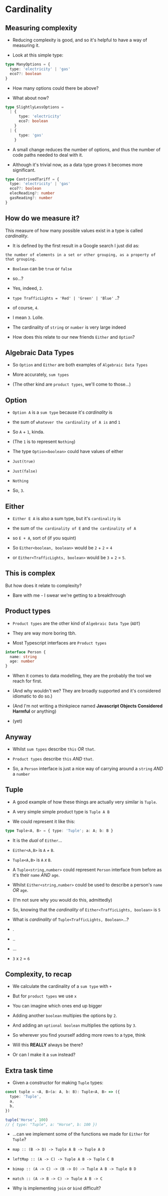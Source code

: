 # Cardinality

## Measuring complexity

- Reducing complexity is good, and so it's helpful to have a way of measuring
  it.

- Look at this simple type:

```typescript
type ManyOptions = {
  type: 'electricity' | 'gas'
  eco7?: boolean
}
```

- How many options could there be above?

- What about now?

```typescript
type SlightlyLessOptions =
  | {
      type: 'electricity'
      eco7: boolean
    }
  | {
      type: 'gas'
    }
```

- A small change reduces the number of options, and thus the number of code
  paths needed to deal with it.

- Although it's trivial now, as a data type grows it becomes more significant.

```typescript
type ContrivedTariff = {
  type: 'electricity' | 'gas'
  eco7?: boolean
  elecReading?: number
  gasReading?: number
}
```

## How do we measure it?

This measure of how many possible values exist in a type is called _cardinality_.

- It is defined by the first result in a Google search I just did as:

`the number of elements in a set or other grouping, as a property of that grouping.`

- `Boolean` can be `true` or `false`

- so...?

- Yes, indeed, `2`.

- `type TrafficLights = 'Red' | 'Green' | 'Blue'` ..?

- of course, `4`.

- I mean `3`. Lolle.

- The cardinality of `string` or `number` is very large indeed

- How does this relate to our new friends `Either` and `Option`?

## Algebraic Data Types

- So `Option` and `Either` are both examples of `Algebraic Data Types`

- More accurately, `sum types`

- (The other kind are `product types`, we'll come to those...)

## Option

- `Option A` is a `sum type` because it's _cardinality_ is

- the sum of `whatever the cardinality of A is` and `1`

- So `A` + `1`, kinda.

- (The `1` is to represent `Nothing`)

- The type `Option<boolean>` could have values of either

- `Just(true)`

- `Just(false)`

- `Nothing`

- So, `3`.

## Either

- `Either E A` is also a sum type, but it's `cardinality` is

- the sum of `the cardinality of E` and `the cardinality of A`

- so `E + A`, sort of (if you squint)

- So `Either<boolean, boolean>` would be `2` + `2` = `4`

- or `Either<TrafficLights, boolean>` would be `3` + `2` = `5`.

## This is complex

But how does it relate to complexity?

- Bare with me - I swear we're getting to a breakthrough

## Product types

- `Product types` are the other kind of `Algebraic Data Type` (`ADT`)

- They are way more boring tbh.

- Most Typescript interfaces are `Product types`

```typescript
interface Person {
  name: string
  age: number
}
```

- When it comes to data modelling, they are the probably the tool we reach for
  first.

- (And why wouldn't we? They are broadly supported and it's considered idiomatic
  to do so.)

- (And I'm not writing a thinkpiece named **Javascript Objects Considered Harmful** or anything)

- (yet)

## Anyway

- Whilst `sum types` describe `this` _OR_ `that`.

- `Product types` describe `this` _AND_ `that`.

- So, a `Person` interface is just a nice way of carrying around a `string` _AND_ a `number`

## Tuple

- A good example of how these things are actually very similar is `Tuple`.

- A very simple simple product type is `Tuple A B`

- We could represent it like this:

```typescript
type Tuple<A, B> = { type: 'Tuple'; a: A; b: B }
```

- It is the _dual_ of `Either`...

- `Either<A,B>` is `A` _+_ `B`.

- `Tuple<A,B>` is `A` _x_ `B`.

- A `Tuple<string,number>` could represent `Person` interface from before as
  it's their `name` _AND_ `age`.

- Whilst `Either<string,number>` could be used to describe a person's `name` _OR_
  `age`.

- (I'm not sure why you would do this, admittedly)

- So, knowing that the _cardinality_ of `Either<TrafficLights, boolean>` is `5`

- What is _cardinality_ of `Tuple<TrafficLights, Boolean>`...?

- .

- ..

- ...

- `3` x `2` = `6`

## Complexity, to recap

- We calculate the cardinality of a `sum type` with `+`

- But for `product types` we use `x`

- You can imagine which ones end up bigger

- Adding another `boolean` multipies the options by `2`.

- And adding an `optional boolean` multiplies the options by `3`.

- So wherever you find yourself adding more rows to a type, think

- Will this **REALLY** always be there?

- Or can I make it a `sum` instead?

## Extra task time

- Given a constructor for making `Tuple` types:

```typescript
const tuple = <A, B>(a: A, b: B): Tuple<A, B> => ({
  type: 'Tuple',
  a,
  b,
})

tuple('Horse', 100)
// { type: "Tuple", a: "Horse", b: 100 })
```

- ...can we implement some of the functions we made for `Either` for `Tuple`?

- `map :: (B -> D) -> Tuple A B -> Tuple A D`

- `leftMap :: (A -> C) -> Tuple A B -> Tuple C B`

- `bimap :: (A -> C) -> (B -> D) -> Tuple A B -> Tuple B D`

- `match :: (A -> B -> C) -> Tuple A B -> C`

- Why is implementing `join` or `bind` difficult?
